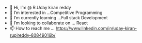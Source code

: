 - 👋 Hi, I’m @ R.Uday kiran reddy
- 👀 I’m interested in ...Competitive Programming
- 🌱 I’m currently learning ...Full stack Development
- 💞️ I’m looking to collaborate on ... React
- 📫 How to reach me ... https://www.linkedin.com/in/uday-kiran-rupireddy-80849016b/

<!---
udaykiran-rupireddy/udaykiran-rupireddy is a ✨ special ✨ repository because its `README.md` (this file) appears on your GitHub profile.
You can click the Preview link to take a look at your changes.
--->
